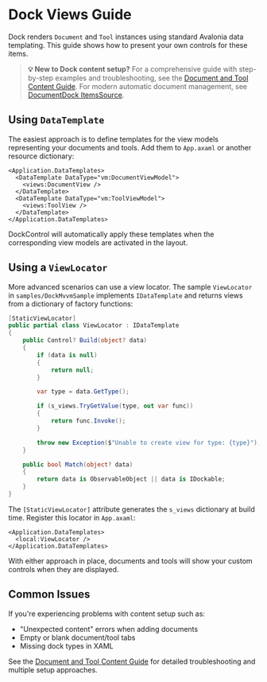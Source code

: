 # Dock Views Guide

Dock renders `Document` and `Tool` instances using standard Avalonia data templating. This guide shows how to present your own controls for these items.

> **💡 New to Dock content setup?** For a comprehensive guide with step-by-step examples and troubleshooting, see the [Document and Tool Content Guide](dock-content-guide.md). For modern automatic document management, see [DocumentDock ItemsSource](dock-itemssource.md).

## Using `DataTemplate`

The easiest approach is to define templates for the view models representing your documents and tools. Add them to `App.axaml` or another resource dictionary:

```xaml
<Application.DataTemplates>
  <DataTemplate DataType="vm:DocumentViewModel">
    <views:DocumentView />
  </DataTemplate>
  <DataTemplate DataType="vm:ToolViewModel">
    <views:ToolView />
  </DataTemplate>
</Application.DataTemplates>
```

DockControl will automatically apply these templates when the corresponding view models are activated in the layout.

## Using a `ViewLocator`

More advanced scenarios can use a view locator. The sample `ViewLocator` in `samples/DockMvvmSample` implements `IDataTemplate` and returns views from a dictionary of factory functions:

```csharp
[StaticViewLocator]
public partial class ViewLocator : IDataTemplate
{
    public Control? Build(object? data)
    {
        if (data is null)
        {
            return null;
        }

        var type = data.GetType();

        if (s_views.TryGetValue(type, out var func))
        {
            return func.Invoke();
        }

        throw new Exception($"Unable to create view for type: {type}");
    }

    public bool Match(object? data)
    {
        return data is ObservableObject || data is IDockable;
    }
}
```

The `[StaticViewLocator]` attribute generates the `s_views` dictionary at build time. Register this locator in `App.axaml`:

```xaml
<Application.DataTemplates>
  <local:ViewLocator />
</Application.DataTemplates>
```

With either approach in place, documents and tools will show your custom controls when they are displayed.

## Common Issues

If you're experiencing problems with content setup such as:
- "Unexpected content" errors when adding documents
- Empty or blank document/tool tabs  
- Missing dock types in XAML

See the [Document and Tool Content Guide](dock-content-guide.md) for detailed troubleshooting and multiple setup approaches.

